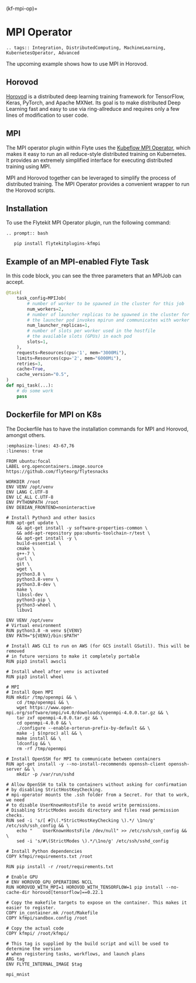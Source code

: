 (kf-mpi-op)=

# MPI Operator

```{eval-rst}
.. tags:: Integration, DistributedComputing, MachineLearning, KubernetesOperator, Advanced
```

The upcoming example shows how to use MPI in Horovod.

## Horovod

[Horovod](http://horovod.ai/) is a distributed deep learning training framework for TensorFlow, Keras, PyTorch, and Apache MXNet.
Its goal is to make distributed Deep Learning fast and easy to use via ring-allreduce and requires only a few lines of modification to user code.

## MPI

The MPI operator plugin within Flyte uses the [Kubeflow MPI Operator](https://github.com/kubeflow/mpi-operator), which makes it easy to run an all reduce-style distributed training on Kubernetes.
It provides an extremely simplified interface for executing distributed training using MPI.

MPI and Horovod together can be leveraged to simplify the process of distributed training. The MPI Operator provides a convenient wrapper to run the Horovod scripts.

## Installation

To use the Flytekit MPI Operator plugin, run the following command:

```{eval-rst}
.. prompt:: bash

   pip install flytekitplugins-kfmpi
```

## Example of an MPI-enabled Flyte Task

In this code block, you can see the three parameters that an MPIJob can accept.

```python
@task(
    task_config=MPIJob(
        # number of worker to be spawned in the cluster for this job
        num_workers=2,
        # number of launcher replicas to be spawned in the cluster for this job
        # the launcher pod invokes mpirun and communicates with worker pods through MPI
        num_launcher_replicas=1,
        # number of slots per worker used in the hostfile
        # the available slots (GPUs) in each pod
        slots=1,
    ),
    requests=Resources(cpu='1', mem="3000Mi"),
    limits=Resources(cpu='2', mem="6000Mi"),
    retries=3,
    cache=True,
    cache_version="0.5",
)
def mpi_task(...):
    # do some work
    pass
```

## Dockerfile for MPI on K8s

The Dockerfile has to have the installation commands for MPI and Horovod, amongst others.

```{code-block} docker
:emphasize-lines: 43-67,76
:linenos: true

FROM ubuntu:focal
LABEL org.opencontainers.image.source https://github.com/flyteorg/flytesnacks

WORKDIR /root
ENV VENV /opt/venv
ENV LANG C.UTF-8
ENV LC_ALL C.UTF-8
ENV PYTHONPATH /root
ENV DEBIAN_FRONTEND=noninteractive

# Install Python3 and other basics
RUN apt-get update \
    && apt-get install -y software-properties-common \
    && add-apt-repository ppa:ubuntu-toolchain-r/test \
    && apt-get install -y \
    build-essential \
    cmake \
    g++-7 \
    curl \
    git \
    wget \
    python3.8 \
    python3.8-venv \
    python3.8-dev \
    make \
    libssl-dev \
    python3-pip \
    python3-wheel \
    libuv1

ENV VENV /opt/venv
# Virtual environment
RUN python3.8 -m venv ${VENV}
ENV PATH="${VENV}/bin:$PATH"

# Install AWS CLI to run on AWS (for GCS install GSutil). This will be removed
# in future versions to make it completely portable
RUN pip3 install awscli

# Install wheel after venv is activated
RUN pip3 install wheel

# MPI
# Install Open MPI
RUN mkdir /tmp/openmpi && \
    cd /tmp/openmpi && \
    wget https://www.open-mpi.org/software/ompi/v4.0/downloads/openmpi-4.0.0.tar.gz && \
    tar zxf openmpi-4.0.0.tar.gz && \
    cd openmpi-4.0.0 && \
    ./configure --enable-orterun-prefix-by-default && \
    make -j $(nproc) all && \
    make install && \
    ldconfig && \
    rm -rf /tmp/openmpi

# Install OpenSSH for MPI to communicate between containers
RUN apt-get install -y --no-install-recommends openssh-client openssh-server && \
    mkdir -p /var/run/sshd

# Allow OpenSSH to talk to containers without asking for confirmation
# by disabling StrictHostKeyChecking.
# mpi-operator mounts the .ssh folder from a Secret. For that to work, we need
# to disable UserKnownHostsFile to avoid write permissions.
# Disabling StrictModes avoids directory and files read permission checks.
RUN sed -i 's/[ #]\(.*StrictHostKeyChecking \).*/ \1no/g' /etc/ssh/ssh_config && \
    echo "    UserKnownHostsFile /dev/null" >> /etc/ssh/ssh_config && \
    sed -i 's/#\(StrictModes \).*/\1no/g' /etc/ssh/sshd_config

# Install Python dependencies
COPY kfmpi/requirements.txt /root

RUN pip install -r /root/requirements.txt

# Enable GPU
# ENV HOROVOD_GPU_OPERATIONS NCCL
RUN HOROVOD_WITH_MPI=1 HOROVOD_WITH_TENSORFLOW=1 pip install --no-cache-dir horovod[tensorflow]==0.22.1

# Copy the makefile targets to expose on the container. This makes it easier to register.
COPY in_container.mk /root/Makefile
COPY kfmpi/sandbox.config /root

# Copy the actual code
COPY kfmpi/ /root/kfmpi/

# This tag is supplied by the build script and will be used to determine the version
# when registering tasks, workflows, and launch plans
ARG tag
ENV FLYTE_INTERNAL_IMAGE $tag
```

```{auto-examples-toc}
mpi_mnist
```
